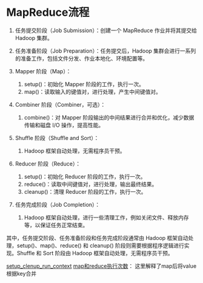 # MapReduce流程


1. 任务提交阶段（Job Submission）：创建一个 MapReduce 作业并将其提交给 Hadoop 集群。
   
2. 任务准备阶段（Job Preparation）：任务提交后，Hadoop 集群会进行一系列的准备工作，包括文件分发、作业本地化、环境配置等。
3. Mapper 阶段（Map）：
   1. setup()：初始化 Mapper 阶段的工作，执行一次。
   2. map()：读取输入的键值对，进行处理，产生中间键值对。
   
4. Combiner 阶段（Combiner，可选）：
   1. combine()：对 Mapper 阶段输出的中间结果进行合并和优化，减少数据传输和磁盘 I/O 操作，提高性能。

5. Shuffle 阶段（Shuffle and Sort）：
   1. Hadoop 框架自动处理，无需程序员干预。

6. Reducer 阶段（Reduce）：
   1. setup()：初始化 Reducer 阶段的工作，执行一次。
   2. reduce()：读取中间键值对，进行处理，输出最终结果。
   3. cleanup()：清理 Reducer 阶段的工作，执行一次。

7. 任务完成阶段（Job Completion）：
   1. Hadoop 框架自动处理，进行一些清理工作，例如关闭文件、释放内存等，以保证任务正常结束。

其中，任务提交阶段、任务准备阶段和任务完成阶段通常由 Hadoop 框架自动处理，setup()、map()、reduce() 和 cleanup() 阶段则需要根据程序逻辑进行实现。Shuffle 和 Sort 阶段由 Hadoop 框架自动处理，无需程序员干预。

[setup_clenup_run_context](setup_clenup_run_context.md)
[map和reduce执行次数](map和reduce执行次数.md)： 这里解释了map后将value根据key合并